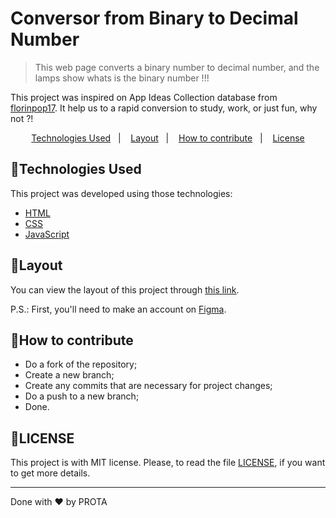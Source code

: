 # Conversor from Binary to Decimal Number
> This web page converts a binary number to decimal number, and the lamps show whats is the binary number !!!

This project was inspired on App Ideas Collection database from [florinpop17](https://github.com/florinpop17/app-ideas).
It help us to a rapid conversion to study, work, or just fun, why not ?!

<p align="center">
  <a href="#Technologies-Used">Technologies Used</a>&nbsp;&nbsp;&nbsp;|&nbsp;&nbsp;&nbsp;
  <a href="#Layout">Layout</a>&nbsp;&nbsp;&nbsp;|&nbsp;&nbsp;&nbsp;
  <a href="#How-to-contribute">How to contribute</a>&nbsp;&nbsp;&nbsp;|&nbsp;&nbsp;&nbsp;
  <a href="#LICENSE">License</a>
</p>

## 🤖Technologies Used

This project was developed using those technologies:

- [HTML](https://developer.mozilla.org/pt-BR/docs/Web/HTML)
- [CSS](https://developer.mozilla.org/pt-BR/docs/Web/CSS)
- [JavaScript](https://www.javascript.com/)

## 🎨Layout

You can view the layout of this project through [this link](https://www.figma.com/file/NlG6bgTJgg001fuUYErvPO/Bin2Dec?node-id=0%3A1).

P.S.: First, you'll need to make an account on [Figma](https://www.figma.com/).

## 👊How to contribute

- Do a fork of the repository;
- Create a new branch;
- Create any commits that are necessary for project changes;
- Do a push to a new branch;
- Done.

## 📝LICENSE

This project is with MIT license. Please, to read the file [LICENSE](LICENSE.md), if you want to get more details.

---

Done with ❤ by PROTA
